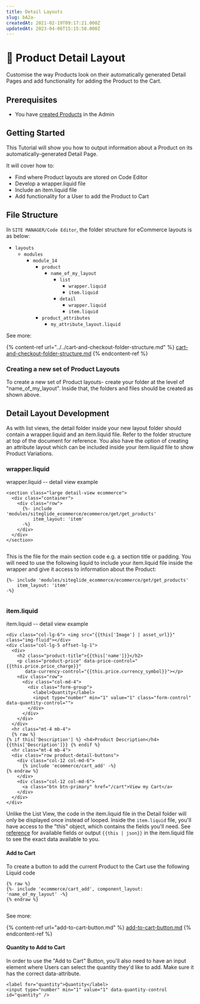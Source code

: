 ```yaml
---
title: Detail Layouts
slug: bA2a-
createdAt: 2021-02-19T09:17:21.000Z
updatedAt: 2023-04-06T15:15:58.000Z
---
```


# 🔹 Product Detail Layout

Customise the way Products look on their automatically generated Detail Pages and add functionality for adding the Product to the Cart.

## Prerequisites

* You have [created Products](https://help.siteglide.com/article/196-products-introduction) in the Admin

## Getting Started

This Tutorial will show you how to output information about a Product on its automatically-generated Detail Page.

It will cover how to:

* Find where Product layouts are stored on Code Editor
* Develop a wrapper.liquid file
* Include an item.liquid file
* Add functionality for a User to add the Product to Cart

## File Structure

In `SITE MANAGER/Code Editor`, the folder structure for eCommerce layouts is as below:

* `layouts`
  * `modules`
    * `module_14`
      * `product`
        * `name_of_my_layout`
          * `list`
            * `wrapper.liquid`
            * `item.liquid`
          * `detail`
            * `wrapper.liquid`
            * `item.liquid`
      * `product_attributes`
        * `my_attribute_layout.liquid`

See more:

{% content-ref url="../../cart-and-checkout-folder-structure.md" %}
[cart-and-checkout-folder-structure.md](../../cart-and-checkout-folder-structure.md)
{% endcontent-ref %}

### Creating a new set of Product Layouts

To create a new set of Product layouts- create your folder at the level of "name\_of\_my\_layout". Inside that, the folders and files should be created as shown above.

## Detail Layout Development

As with list views, the detail folder inside your new layout folder should contain a wrapper.liquid and an item.liquid file. Refer to the folder structure at top of the document for reference. You also have the option of creating an attribute layout which can be included inside your item.liquid file to show Product Variations.

### wrapper.liquid

wrapper.liquid -- detail view example

```liquid
<section class="large detail-view ecommerce">
  <div class="container">
    <div class="row">
      {%- include 'modules/siteglide_ecommerce/ecommerce/get/get_products'
          item_layout: 'item' 
      -%}
    </div>
  </div>
</section>


```

This is the file for the main section code e.g. a section title or padding. You will need to use the following liquid to include your item.liquid file inside the wrapper and give it access to information about the Product:

```liquid
{%- include 'modules/siteglide_ecommerce/ecommerce/get/get_products'
    item_layout: 'item' 
-%}


```

### item.liquid

item.liquid -- detail view example

```liquid
<div class="col-lg-6"> <img src="{{this['Image'] | asset_url}}" class="img-fluid"></div>
<div class="col-lg-5 offset-lg-1">
  <div>
    <h2 class="product-title">{{this['name']}}</h2>
    <p class="product-price" data-price-control="{{this.price.price_charge}}" 
       data-currency-control="{{this.price.currency_symbol}}"></p>
    <div class="row">
      <div class="col-md-4">
        <div class="form-group">
          <label>Quantity</label>
          <input type="number" min="1" value="1" class="form-control" data-quantity-control="">
        </div>
      </div>
    </div>
  </div>
  <hr class="mt-4 mb-4">
  {% raw %}
{% if this['Description'] %} <h4>Product Description</h4> {{this['Description']}} {% endif %}
  <hr class="mt-4 mb-4">
  <div class="row product-detail-buttons">
    <div class="col-12 col-md-6">
      {% include 'ecommerce/cart_add' -%}
{% endraw %}
    </div>
    <div class="col-12 col-md-6">
      <a class="btn btn-primary" href="/cart">View my Cart</a>
    </div>
  </div>
</div>

```

Unlike the List View, the code in the item.liquid file in the Detail folder will only be displayed once instead of looped. Inside the `item.liquid` file, you'll have access to the "this" object, which contains the fields you'll need. See [reference](https://developers.siteglide.com/liquid-reference-for-product-and-attribute-layouts) for available fields or output `{{this | json}}` in the item.liquid file to see the exact data available to you.

#### Add to Cart

To create a button to add the current Product to the Cart use the following Liquid code

```liquid
{% raw %}
{%- include 'ecommerce/cart_add', component_layout: 'name_of_my_layout' -%}
{% endraw %}


```

See more:

{% content-ref url="add-to-cart-button.md" %}
[add-to-cart-button.md](add-to-cart-button.md)
{% endcontent-ref %}

#### Quantity to Add to Cart

In order to use the "Add to Cart" Button, you'll also need to have an input element where Users can select the quantity they'd like to add. Make sure it has the correct data-attribute.

```liquid
<label for="quantity">Quantity</label>
<input type="number" min="1" value="1" data-quantity-control id="quantity" />
```
